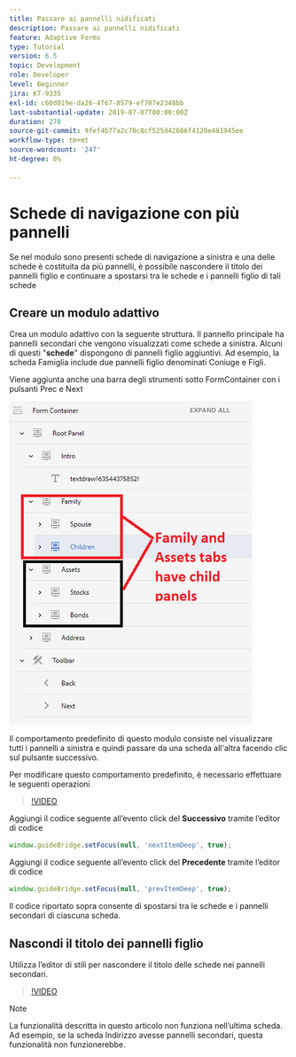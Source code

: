 ```yaml
---
title: Passare ai pannelli nidificati
description: Passare ai pannelli nidificati
feature: Adaptive Forms
type: Tutorial
version: 6.5
topic: Development
role: Developer
level: Beginner
jira: KT-9335
exl-id: c60d019e-da26-4f67-8579-ef707e2348bb
last-substantial-update: 2019-07-07T00:00:00Z
duration: 270
source-git-commit: 9fef4b77a2c70c8cf525d42686f4120e481945ee
workflow-type: tm+mt
source-wordcount: '247'
ht-degree: 0%

---
```


# Schede di navigazione con più pannelli

Se nel modulo sono presenti schede di navigazione a sinistra e una delle schede è costituita da più pannelli, è possibile nascondere il titolo dei pannelli figlio e continuare a spostarsi tra le schede e i pannelli figlio di tali schede

## Creare un modulo adattivo

Crea un modulo adattivo con la seguente struttura. Il pannello principale ha pannelli secondari che vengono visualizzati come schede a sinistra. Alcuni di questi &quot;**schede**&quot; dispongono di pannelli figlio aggiuntivi. Ad esempio, la scheda Famiglia include due pannelli figlio denominati Coniuge e Figli.

Viene aggiunta anche una barra degli strumenti sotto FormContainer con i pulsanti Prec e Next

![spaziatura barra degli strumenti](assets/multiple-panels.png)



Il comportamento predefinito di questo modulo consiste nel visualizzare tutti i pannelli a sinistra e quindi passare da una scheda all&#39;altra facendo clic sul pulsante successivo.

Per modificare questo comportamento predefinito, è necessario effettuare le seguenti operazioni

>[!VIDEO](https://video.tv.adobe.com/v/338369?quality=12&learn=on)


Aggiungi il codice seguente all’evento click del **Successivo** tramite l’editor di codice

```javascript
window.guideBridge.setFocus(null, 'nextItemDeep', true);
```

Aggiungi il codice seguente all’evento click del **Precedente** tramite l’editor di codice

```javascript
window.guideBridge.setFocus(null, 'prevItemDeep', true);
```

Il codice riportato sopra consente di spostarsi tra le schede e i pannelli secondari di ciascuna scheda.

## Nascondi il titolo dei pannelli figlio

Utilizza l’editor di stili per nascondere il titolo delle schede nei pannelli secondari.

>[!VIDEO](https://video.tv.adobe.com/v/338370?quality=12&learn=on)

>[!NOTE]
>
>La funzionalità descritta in questo articolo non funziona nell’ultima scheda. Ad esempio, se la scheda Indirizzo avesse pannelli secondari, questa funzionalità non funzionerebbe.
